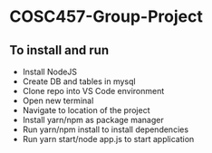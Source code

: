# COSC457-Group-Project


## To install and run
* Install NodeJS
* Create DB and tables in mysql
* Clone repo into VS Code environment
* Open new terminal
* Navigate to location of the project
* Install yarn/npm as package manager
* Run yarn/npm install to install dependencies
* Run yarn start/node app.js to start application
